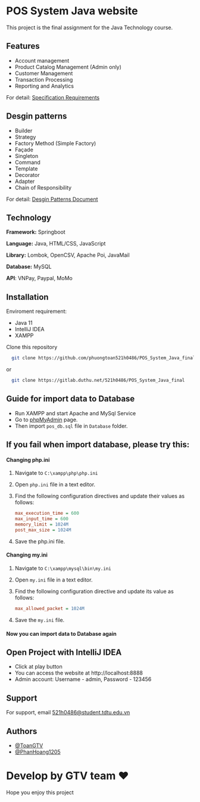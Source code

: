 
# POS System Java website

This project is the final assignment for the Java Technology course.

## Features

- Account management
- Product Catalog Management (Admin only)
- Customer Management
- Transaction Processing
- Reporting and Analytics

For detail: [Specification Requirements](https://github.com/phuongtoan521h0486/POS_System_Java_final/blob/master/documents/Java%20Technology%20-%20Final%20Project%20Specification%20Hk1_2324.pdf)


## Desgin patterns

- Builder
- Strategy
- Factory Method (Simple Factory)
- Façade
- Singleton
- Command
- Template
- Decorator
- Adapter
- Chain of Responsibility

For detail: [Desgin Patterns Document](https://github.com/phuongtoan521h0486/POS_System_Java_final/blob/master/documents/pattern.pdf)



## Technology
**Framework:** Springboot

**Language:** Java, HTML/CSS, JavaScript

**Library:** Lombok, OpenCSV, Apache Poi, JavaMail

**Database:** MySQL

**API**: VNPay, Paypal, MoMo


## Installation

Enviroment requirement:
- Java 11
- IntelliJ IDEA
- XAMPP

Clone this repository

```bash
  git clone https://github.com/phuongtoan521h0486/POS_System_Java_final
```
or 
```bash
  git clone https://gitlab.duthu.net/521h0486/POS_System_Java_final
```
    
## Guide for import data to Database

- Run XAMPP and start Apache and MySql Service
- Go to [phpMyAdmin](http://localhost/phpmyadmin/index.php?route=/server/databases) page.
- Then import `pos_db.sql` file in `Database` folder.

## If you fail when import database, please try this: 
#### Changing php.ini

1. Navigate to `C:\xampp\php\php.ini`

2. Open `php.ini` file in a text editor.

3. Find the following configuration directives and update their values as follows:

   ```ini
   max_execution_time = 600
   max_input_time = 600
   memory_limit = 1024M
   post_max_size = 1024M
4. Save the php.ini file.

#### Changing my.ini
1. Navigate to `C:\xampp\mysql\bin\my.ini`

2. Open `my.ini` file in a text editor.

3. Find the following configuration directive and update its value as follows:

    ```ini
    max_allowed_packet = 1024M

4. Save the `my.ini` file.

#### Now you can import data to Database again

## Open Project with IntelliJ IDEA
- Click at play button
- You can access the website at http://localhost:8888
- Admin account: Username - admin, Password - 123456
## Support

For support, email 521h0486@student.tdtu.edu.vn


## Authors

- [@ToanGTV](https://github.com/phuongtoan521h0486)
- [@PhanHoang1205](https://github.com/phanhoang1205)

# Develop by GTV team ❤
Hope you enjoy this project
